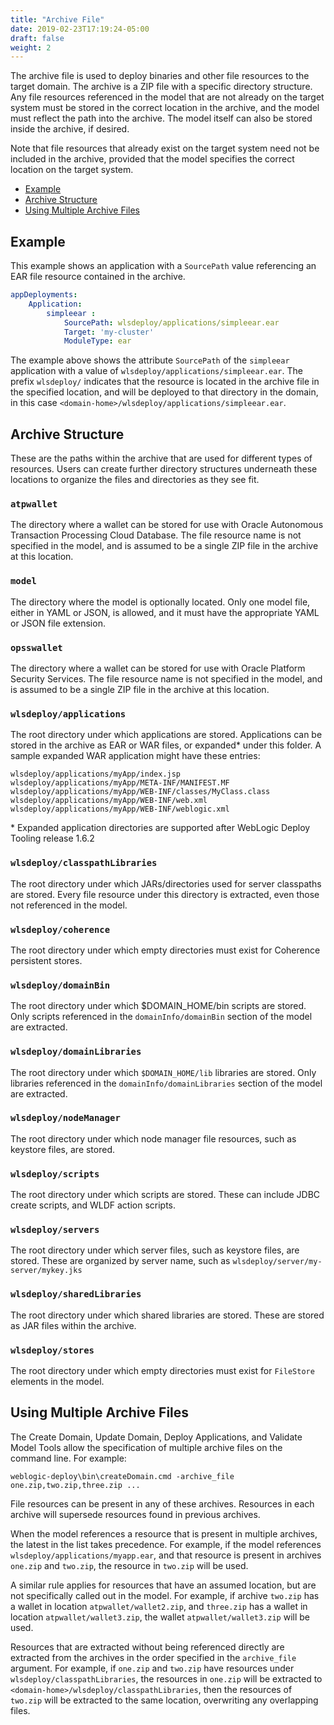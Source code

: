 ```yaml
---
title: "Archive File"
date: 2019-02-23T17:19:24-05:00
draft: false
weight: 2
---
```



The archive file is used to deploy binaries and other file resources to the target domain. The archive is a ZIP file with a specific directory structure.  Any file resources referenced in the model that are not already on the target system must be stored in the correct location in the archive, and the model must reflect the path into the archive. The model itself can also be stored inside the archive, if desired.

Note that file resources that already exist on the target system need not be included in the archive, provided that the model specifies the correct location on the target system.

- [Example](#example)
- [Archive Structure](#archive-structure)
- [Using Multiple Archive Files](#using-multiple-archive-files)

## Example

This example shows an application with a `SourcePath` value referencing an EAR file resource contained in the archive.

```yaml
appDeployments:
    Application:
        simpleear :
            SourcePath: wlsdeploy/applications/simpleear.ear
            Target: 'my-cluster'
            ModuleType: ear
```

The example above shows the attribute `SourcePath` of the `simpleear` application with a value of `wlsdeploy/applications/simpleear.ear`.  The prefix `wlsdeploy/` indicates that the resource is located in the archive file in the specified location, and will be deployed to that directory in the domain, in this case `<domain-home>/wlsdeploy/applications/simpleear.ear`.

## Archive Structure

These are the paths within the archive that are used for different types of resources. Users can create further directory structures underneath these locations to organize the files and directories as they see fit.  

### `atpwallet`

The directory where a wallet can be stored for use with Oracle Autonomous Transaction Processing Cloud Database. The file resource name is not specified in the model, and is assumed to be a single ZIP file in the archive at this location.  

### `model`
The directory where the model is optionally located. Only one model file, either in YAML or JSON, is allowed, and it must have the appropriate YAML or JSON file extension.

### `opsswallet`

The directory where a wallet can be stored for use with Oracle Platform Security Services. The file resource name is not specified in the model, and is assumed to be a single ZIP file in the archive at this location.  

### `wlsdeploy/applications`
The root directory under which applications are stored. Applications can be stored in the archive as EAR or WAR files, or expanded* under this folder. A sample expanded WAR application might have these entries:
```
wlsdeploy/applications/myApp/index.jsp
wlsdeploy/applications/myApp/META-INF/MANIFEST.MF
wlsdeploy/applications/myApp/WEB-INF/classes/MyClass.class
wlsdeploy/applications/myApp/WEB-INF/web.xml
wlsdeploy/applications/myApp/WEB-INF/weblogic.xml
```

\* Expanded application directories are supported after WebLogic Deploy Tooling release 1.6.2

### `wlsdeploy/classpathLibraries`
The root directory under which JARs/directories used for server classpaths are stored. Every file resource under this directory is extracted, even those not referenced in the model.

### `wlsdeploy/coherence`
The root directory under which empty directories must exist for Coherence persistent stores.

### `wlsdeploy/domainBin`
The root directory under which $DOMAIN_HOME/bin scripts are stored. Only scripts referenced in the `domainInfo/domainBin` section of the model are extracted.

### `wlsdeploy/domainLibraries`
The root directory under which `$DOMAIN_HOME/lib` libraries are stored. Only libraries referenced in the `domainInfo/domainLibraries` section of the model are extracted.

### `wlsdeploy/nodeManager`
The root directory under which node manager file resources, such as keystore files, are stored.

### `wlsdeploy/scripts`
The root directory under which scripts are stored. These can include JDBC create scripts, and WLDF action scripts.

### `wlsdeploy/servers`
The root directory under which server files, such as keystore files, are stored. These are organized by server name, such as `wlsdeploy/server/my-server/mykey.jks`

### `wlsdeploy/sharedLibraries`
The root directory under which shared libraries are stored. These are stored as JAR files within the archive.

### `wlsdeploy/stores`
The root directory under which empty directories must exist for `FileStore` elements in the model.

## Using Multiple Archive Files

The Create Domain, Update Domain, Deploy Applications, and Validate Model Tools allow the specification of multiple archive files on the command line. For example:

    weblogic-deploy\bin\createDomain.cmd -archive_file one.zip,two.zip,three.zip ...

File resources can be present in any of these archives. Resources in each archive will supersede resources found in previous archives.

When the model references a resource that is present in multiple archives, the latest in the list takes precedence. For example, if the model references `wlsdeploy/applications/myapp.ear`, and that resource is present in archives `one.zip` and `two.zip`, the resource in `two.zip` will be used.

A similar rule applies for resources that have an assumed location, but are not specifically called out in the model. For example, if archive `two.zip` has a wallet in location `atpwallet/wallet2.zip`, and `three.zip` has a wallet in location `atpwallet/wallet3.zip`, the wallet `atpwallet/wallet3.zip` will be used.

Resources that are extracted without being referenced directly are extracted from the archives in the order specified in the `archive_file` argument. For example, if `one.zip` and `two.zip` have resources under `wlsdeploy/classpathLibraries`, the resources in `one.zip` will be extracted to `<domain-home>/wlsdeploy/classpathLibraries`, then the resources of `two.zip` will be extracted to the same location, overwriting any overlapping files.
